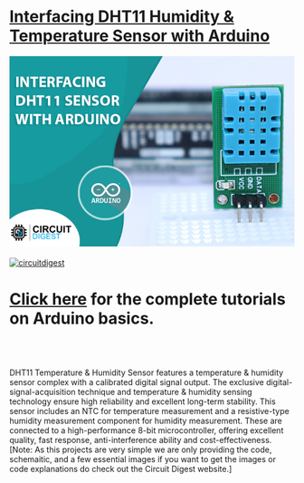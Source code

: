 # [Interfacing DHT11 Humidity & Temperature Sensor with Arduino](https://circuitdigest.com/microcontroller-projects/interfacing-dht11-sensor-with-arduino)

<img src="https://github.com/Circuit-Digest/Basic-Arduino-Tutorials-for-Beginners-/blob/ec149c466027bbd156a00ae7c4e91f3619728856/Interfacing%20DHT11%20Sensor%20With%20Arduino/2022-05-12.jpg" width="" alt="alt_text" title="image_tooltip">
<br>

<br>
<a href="https://circuitdigest.com/tags/arduino"><img src="https://img.shields.io/static/v1?label=&labelColor=505050&message=Arduino Basic Tutorials Circuit Digest&color=%230076D6&style=social&logo=google-chrome&logoColor=%230076D6" alt="circuitdigest"/></a>
<br>

[<h1>Click here](https://circuitdigest.com/tags/arduino) for the complete tutorials on Arduino basics.</h1>


<br>
<br>
<br>
DHT11 Temperature & Humidity Sensor features a temperature & humidity sensor
complex with a calibrated digital signal output. The exclusive digital-signal-acquisition technique and temperature & humidity sensing technology ensure high reliability and excellent long-term stability. This sensor includes an NTC for temperature measurement and a resistive-type humidity measurement component for humidity measurement. These are connected to a high-performance 8-bit microcontroller, offering excellent quality, fast response, anti-interference ability and cost-effectiveness.
<br>
[Note: As this projects are very simple we are only providing the code, schemaitic, and a few essential images if you want to get the images or code explanations do check out the Circuit Digest website.]
<br>
<br>
